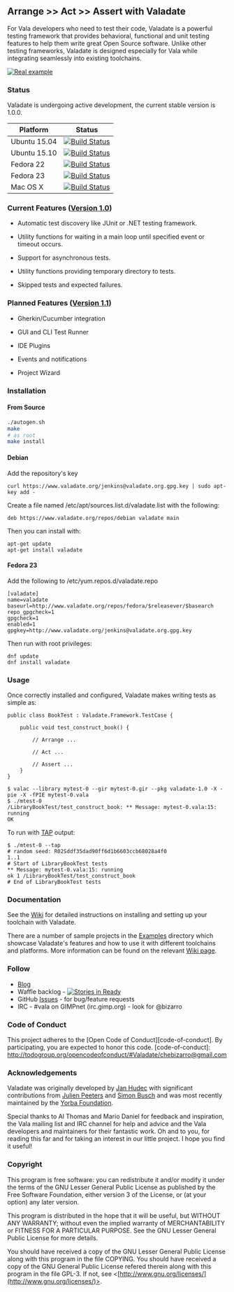 ## Arrange >> Act >> Assert with Valadate

For Vala developers who need to test their code, Valadate is a powerful testing framework that provides behavioral, functional and unit testing features to help them write great Open Source software. Unlike other testing frameworks, Valadate is designed especially for Vala while integrating seamlessly into existing toolchains.

[![Real example](https://github.com/chebizarro/valadate/wiki/images/valadate_screenshot.png)]()

### Status
Valadate is undergoing active development, the current stable version is 1.0.0.

| Platform | Status |
| --- | --- |
| Ubuntu  15.04 | [![Build Status](http://jenkins.valadate.org:8080/buildStatus/icon?job=Valadate-1.0.0)](http://jenkins.valadate.org:8080/job/Valadate-1.0.0/) |
| Ubuntu  15.10 | [![Build Status](http://jenkins.valadate.org:8080/buildStatus/icon?job=Valadate-1.0.0 (Ubuntu-15.10))](http://jenkins.valadate.org:8080/view/Valadate/job/Valadate-1.0.0%20(Ubuntu-15.10)/) |
| Fedora  22 | [![Build Status](http://jenkins.valadate.org:8080/buildStatus/icon?job=Valadate-1.0.0 (Fedora-22))](http://jenkins.valadate.org:8080/view/Valadate/job/Valadate-1.0.0%20(Fedora-22)/) |
| Fedora  23 | [![Build Status](http://jenkins.valadate.org:8080/buildStatus/icon?job=Valadate-1.0.0 (Fedora-23))](http://jenkins.valadate.org:8080/view/Valadate/job/Valadate-1.0.0%20(Fedora-23)/) |
| Mac OS X | [![Build Status](http://jenkins.valadate.org:8080/buildStatus/icon?job=Valadate-1.0.0 (Mac OSX))](http://jenkins.valadate.org:8080/job/Valadate-1.0.0%20(Mac%20OSX)/) |

### Current Features ([Version 1.0](https://github.com/chebizarro/valadate/milestones/Version%201.0.0))

  * Automatic test discovery like JUnit or .NET testing framework.

  * Utility functions for waiting in a main loop until specified event or
    timeout occurs.

  * Support for asynchronous tests.

  * Utility functions providing temporary directory to tests.

  * Skipped tests and expected failures.
  
### Planned Features ([Version 1.1](https://github.com/chebizarro/valadate/milestones/Version%201.1.0))

  * Gherkin/Cucumber integration
  
  * GUI and CLI Test Runner
  
  * IDE Plugins
  
  * Events and notifications
  
  * Project Wizard

### Installation

#### From Source

```bash
./autogen.sh
make
# as root
make install
```

#### Debian

Add the repository's key
```
curl https://www.valadate.org/jenkins@valadate.org.gpg.key | sudo apt-key add -
```
Create a file named  /etc/apt/sources.list.d/valadate.list with the following:
```
deb	https://www.valadate.org/repos/debian valadate main
```
Then you can install with:
```
apt-get update
apt-get install valadate
```

#### Fedora 23

Add the following to /etc/yum.repos.d/valadate.repo

```
[valadate]
name=valadate
baseurl=http://www.valadate.org/repos/fedora/$releasever/$basearch
repo_gpgcheck=1
gpgcheck=1
enabled=1
gpgkey=http://www.valadate.org/jenkins@valadate.org.gpg.key
```

Then run with root privileges:

```
dnf update
dnf install valadate
```

### Usage

Once correctly installed and configured, Valadate makes writing tests as simple as:

```vala
public class BookTest : Valadate.Framework.TestCase {

	public void test_construct_book() {
		
		// Arrange ...
		
		// Act ...
		
		// Assert ...
	}
}

$ valac --library mytest-0 --gir mytest-0.gir --pkg valadate-1.0 -X -pie -X -fPIE mytest-0.vala
$ ./mtest-0
/LibraryBookTest/test_construct_book: ** Message: mytest-0.vala:15: running
OK
```

To run with [TAP](https://testanything.org/) output:

```
$ ./mtest-0 --tap
# random seed: R02Sddf35dad90ff6d1b6603ccb68028a4f0
1..1
# Start of LibraryBookTest tests
** Message: mytest-0.vala:15: running
ok 1 /LibraryBookTest/test_construct_book
# End of LibraryBookTest tests
```

### Documentation

See the [Wiki](https://github.com/chebizarro/valadate/wiki) for detailed instructions on installing and setting up your toolchain with Valadate.

There are a number of sample projects in the [Examples](examples) directory which showcase Valadate's features and how to use it with different toolchains and platforms. More information can be found on the relevant [Wiki page](https://github.com/chebizarro/valadate/wiki).

### Follow

* [Blog](http://bit.ly/1UDpayV)
* Waffle backlog - [![Stories in Ready](https://badge.waffle.io/chebizarro/valadate.png?label=ready&title=Ready)](https://waffle.io/chebizarro/valadate)
* GitHub [Issues](https://github.com/chebizarro/valadate/issues) - for bug/feature requests
* IRC - #vala on GIMPnet (irc.gimp.org) - look for @bizarro

### Code of Conduct

This project adheres to the [Open Code of Conduct][code-of-conduct]. By participating, you are expected to honor this code.
[code-of-conduct]: http://todogroup.org/opencodeofconduct/#Valadate/chebizarro@gmail.com

### Acknowledgements

Valadate was originally developed by [Jan Hudec](bulb@ucw.cz) with significant contributions from [Julien Peeters](contact@julienpeeters.fr) and [Simon Busch](morphis@gravedo.de) and was most recently maintained by the [Yorba Foundation](http://yorba.org/).

Special thanks to Al Thomas and Mario Daniel for feedback and inspiration, the Vala mailing list and IRC channel for help and advice and the Vala developers and maintainers for their fantastic work. Oh and to you, for reading this far and for taking an interest in our little project. I hope you find it useful!

### Copyright

This program is free software: you can redistribute it and/or modify
it under the terms of the GNU Lesser General Public License as published
by the Free Software Foundation, either version 3 of the License, or (at
your option) any later version.

This program is distributed in the hope that it will be useful,
but WITHOUT ANY WARRANTY; without even the implied warranty of
MERCHANTABILITY or FITNESS FOR A PARTICULAR PURPOSE.  See the
GNU Lesser General Public License for more details.

You should have received a copy of the GNU Lesser General Public License
along with this program in the file COPYING.  You should have received
a copy of the GNU General Public License refered therein along with this
program in the file GPL-3.  If not, see <[http://www.gnu.org/licenses/](http://www.gnu.org/licenses/)>.
